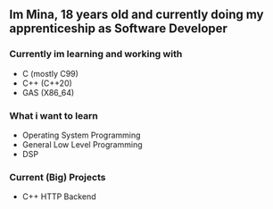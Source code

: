 ## Im Mina, 18 years old and currently doing my apprenticeship as Software Developer

### Currently im learning and working with
- C (mostly C99)
- C++ (C++20)
- GAS (X86_64)

### What i want to learn
- Operating System Programming
- General Low Level Programming
- DSP

### Current (Big) Projects
- C++ HTTP Backend
